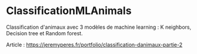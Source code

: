 # ClassificationMLAnimals

Classification d'animaux avec 3 modèles de machine learning : K neighbors, Decision tree et Random forest.

Article : https://jeremyperes.fr/portfolio/classification-danimaux-partie-2
